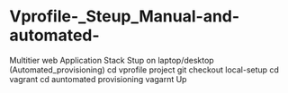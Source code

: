 # Vprofile-_Steup_Manual-and-automated-
Multitier web Application Stack Stup on laptop/desktop (Automated_provisioning)
cd vprofile project
git checkout local-setup
cd vagrant
cd auntomated provisioning 
vagarnt Up
